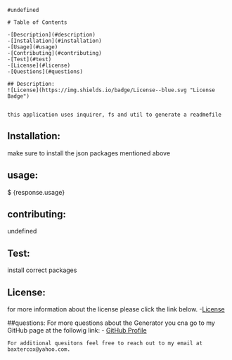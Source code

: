 
    #undefined

    # Table of Contents

    -[Description](#description)
    -[Installation](#installation)
    -[Usage](#usage)
    -[Contributing](#contributing)
    -[Test](#test)
    -[License](#license)
    -[Questions](#questions)

    ## Description:
    ![License](https://img.shields.io/badge/License--blue.svg "License Badge")


    this application uses inquirer, fs and util to generate a readmefile
  ## Installation:
  make sure to install the json packages mentioned above
  ## usage:
  $ {response.usage}
  ## contributing:
  undefined
  ## Test:
  install correct packages
  ## License:
  for more information about the license please click the link below.
  -[License](https://opensource.org/licenses/)

  ##questions:
    For more questions about the Generator you cna go to 
    my GitHub page at the followig link:
    - [GitHub Profile](https://github.com/https://github.com/baxtercox)

    For additional quesitons feel free to reach out to my email at baxtercox@yahoo.com.
    
